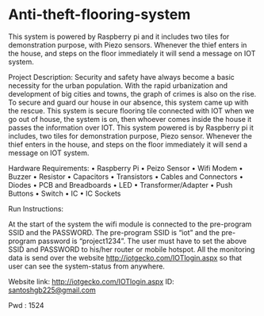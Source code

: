 # Anti-theft-flooring-system
This system is powered by Raspberry pi and it includes two tiles for demonstration purpose, with Piezo sensors. Whenever the thief enters in the house, and steps on the floor immediately it will send a message on IOT system.

Project Description: Security and safety have always become a basic necessity for the urban population. With the rapid urbanization and development of big cities and towns, the graph of crimes is also on the rise. 
To secure and guard our house in our absence, this system came up with the rescue. This system is secure flooring tile connected with IOT when we go out of house, the system is on, then whoever comes inside the house it passes the information over IOT. 
This system powered is by Raspberry pi it includes, two tiles for demonstration purpose, Piezo sensor. Whenever the thief enters in the house, and steps on the floor immediately it will send a message on IOT system.
                     
Hardware Requirements: 
•	Raspberry Pi
•	Peizo Sensor
•	Wifi Modem
•	Buzzer
•	Resistor
•	Capacitors
•	Transistors
•	Cables and Connectors
•	Diodes
•	PCB and Breadboards
•	LED
•	Transformer/Adapter
•	Push Buttons
•	Switch
•	IC
•	IC Sockets

Run Instructions:

At the start of the system the wifi module is connected to the pre-program SSID and the PASSWORD. 
The pre-program SSID is “iot” and the pre-program password is “project1234”.
The user must have to set the above SSID and PASSWORD to his/her router or mobile hotspot.
All the monitoring data is send over the website http://iotgecko.com/IOTlogin.aspx  so that user can see the system-status from anywhere.

Website link: http://iotgecko.com/IOTlogin.aspx
ID:  santoshgb225@gmail.com

Pwd : 1524

